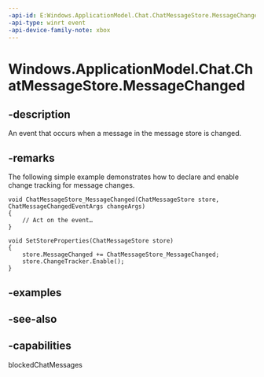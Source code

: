 ```yaml
---
-api-id: E:Windows.ApplicationModel.Chat.ChatMessageStore.MessageChanged
-api-type: winrt event
-api-device-family-note: xbox
---
```


<!-- Event syntax
public event Windows.Foundation.TypedEventHandler MessageChanged<Windows.ApplicationModel.Chat.ChatMessageStore,  Windows.ApplicationModel.Chat.ChatMessageChangedEventArgs>
-->

# Windows.ApplicationModel.Chat.ChatMessageStore.MessageChanged

## -description
An event that occurs when a message in the message store is changed.

## -remarks
The following simple example demonstrates how to declare and enable change tracking for message changes.

```
void ChatMessageStore_MessageChanged(ChatMessageStore store, ChatMessageChangedEventArgs changeArgs)
{
    // Act on the event…
}

void SetStoreProperties(ChatMessageStore store)
{
    store.MessageChanged += ChatMessageStore_MessageChanged;
    store.ChangeTracker.Enable();
}
```



## -examples

## -see-also


## -capabilities
blockedChatMessages